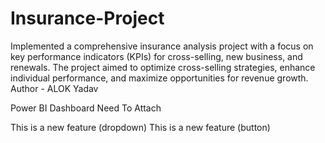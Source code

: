 # Insurance-Project
Implemented a comprehensive insurance analysis project with a focus on key performance indicators (KPIs) for cross-selling, new business, and renewals. The project aimed to optimize cross-selling strategies, enhance individual performance, and maximize opportunities for revenue growth.
Author - ALOK Yadav

Power BI Dashboard Need To Attach

This is a new feature (dropdown)
This is a new feature (button)
